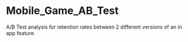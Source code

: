 # Mobile_Game_AB_Test
A/B Test analysis for retention rates between 2 different versions of an in app feature.
